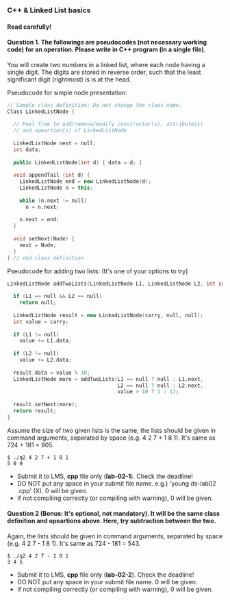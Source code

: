 ### C++ & Linked List basics

#### Read carefully!

#### Question 1. The followings are pseudocodes (not necessary working code) for an operation. Please write in C++ program (in a single file). 

You will create two numbers in a linked list, where each node having a single digit. The digits are stored in reverse order, such that the least significant digit (rightmost) is is at the head. 

Pseudocode for simple node presentation:

```c++
// Sample class definition: Do not change the class name.
Class LinkedListNode {
  
  // Feel free to add/remove/modify constructor(s), attribute(s) 
  // and opeartion(s) of LinkedListNode
  
  LinkedListNode next = null;
  int data;
  
  public LinkedListNode(int d) { data = d; }
  
  void appendTail (int d) {
    LinkedListNode end = new LinkedListNode(d);
    LinkedListNode n = this;
    
    while (n.next != null)
      n = n.next;
    
    n.next = end;
  }
  
  void setNext(Node) {
    next = Node;
  }
} // end class definition
```

Pseudocode for adding two lists: (It's one of your options to try)

```c++
LinkedListNode addTwoLists(LinkedListNode L1, LinkedListNode L2, int carry) {
  
  if (L1 == null && L2 == null)
    return null;
  
  LinkedListNode result = new LinkedListNode(carry, null, null);
  int value = carry;
  
  if (L1 != null)
    value += L1.data;
  
  if (L2 != null)
    value += L2.data;
 
  result.data = value % 10;
  LinkedListNode more = addTwoLists(L1 == null ? null : L1.next,
                                    L2 == null ? null : L2.next,
                                    value > 10 ? 1 : 1);
  
  result.setNext(more);
  return result;
}
```

Assume the size of two given lists is the same,
the lists should be given in command arguments, separated by space  (e.g. 4 2 7 + 1 8 1). It's same as 724 + 181 = 905.

```shell
$ ./q2 4 2 7 + 1 8 1
5 0 9
```

- Submit it to LMS, **cpp** file only (**lab-02-1**). Check the deadline!
- DO NOT put any space in your submit file name. e.g.) 'young  ds-lab02 .cpp' (X). 0 will be given.
- If not compiling correctly (or compiling with warning), 0 will be given.

#### Question 2 (Bonus: It's optional, not mandatory). It will be the same class definition and opeartions above. Here, try subtraction between the two.  

Again, the lists should be given in command arguments, separated by space (e.g. 4 2 7 - 1 8 1). It's same as 724 - 181 = 543.

```shell
$ ./q2 4 2 7 - 1 8 1
3 4 5
```

- Submit it to LMS, **cpp** file only (**lab-02-2**). Check the deadline!
- DO NOT put any space in your submit file name. 0 will be given.
- If not compiling correctly (or compiling with warning), 0 will be given.

